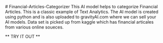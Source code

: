<Start>
# Financial-Articles-Categorizer
This AI model helps to categorize Financial Articles.
This is a classic example of Text Analytics. The AI model is created using python and is also uploaded to gravityAI.com where we can sell your AI models.
Data set is picked up from kaggle which has financial articales from various online soueces.

** TRY IT OUT **

<End/>
